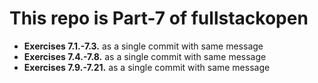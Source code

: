 # This repo is Part-7 of fullstackopen

+ **Exercises 7.1.-7.3.** as a single commit with same message
+ **Exercises 7.4.-7.8.** as a single commit with same message
+ **Exercises 7.9.-7.21.** as a single commit with same message